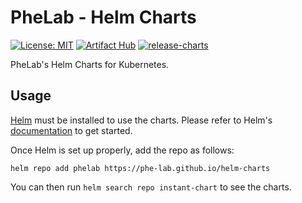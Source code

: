 # PheLab - Helm Charts

[![License: MIT](https://img.shields.io/badge/License-MIT-yellow.svg)](https://opensource.org/licenses/MIT)
[![Artifact Hub](https://img.shields.io/endpoint?url=https://artifacthub.io/badge/repository/phelab)](https://artifacthub.io/packages/search?repo=phelab)
[![release-charts](https://github.com/pha-lab/helm-charts/actions/workflows/release.yaml/badge.svg)](https://github.com/phe-lab/helm-charts/actions/workflows/release.yaml)

PheLab's Helm Charts for Kubernetes.

## Usage

[Helm](https://helm.sh) must be installed to use the charts.
Please refer to Helm's [documentation](https://helm.sh/docs/) to get started.

Once Helm is set up properly, add the repo as follows:

```console
helm repo add phelab https://phe-lab.github.io/helm-charts
```

You can then run `helm search repo instant-chart` to see the charts.
